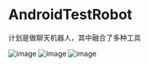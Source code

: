 # AndroidTestRobot
计划是做聊天机器人，其中融合了多种工具

![image](https://github.com/zhongmingMr/AValidations/raw/master/image/interface.png)
![image](https://github.com/zhongmingMr/AValidations/raw/master/image/menu.png)
![image](https://github.com/zhongmingMr/AValidations/raw/master/image/map.png)
